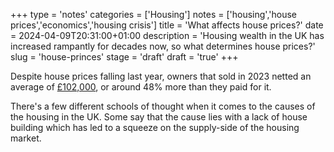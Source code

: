 +++
type = 'notes'
categories = ['Housing']
notes = ['housing','house prices','economics','housing crisis']
title = 'What affects house prices?'
date = 2024-04-09T20:31:00+01:00
description = 'Housing wealth in the UK has increased rampantly for decades now, so what determines house prices?'
slug = 'house-princes'
stage = 'draft'
draft = 'true'
+++

Despite house prices falling last year, owners that sold in 2023 netted an average of [£102,000](https://www.theguardian.com/money/2024/jan/22/homeowners-england-wales-sold-last-year-banked-100k-profit-average), or around 48% more than they paid for it. 

There's a few different schools of thought when it comes to the causes of the housing in the UK. Some say that the cause lies with a lack of house building which has led to a squeeze on the supply-side of the housing market.